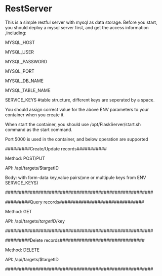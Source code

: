 # RestServer

This is a simple restful server with mysql as data storage.
Before you start, you should deploy a mysql server first, and get the access information ,including:

MYSQL_HOST

MYSQL_USER

MYSQL_PASSWORD

MYSQL_PORT

MYSQL_DB_NAME

MYSQL_TABLE_NAME

SERVICE_KEYS  #table structure, different keys are seperated by a space.

You should assign correct value for the above ENV parameters to your container when you create it.

When start the container, you should use /opt/FlaskServer/start.sh command as the start command.

Port 5000 is used in the container, and below operation are supported


#########Create/Update records###########

Method: POST/PUT

API: /api/targets/$targetID

Body: with form-data key,value pairs(one or multipule keys from ENV SERVICE_KEYS)

######################################################

#########Query records###############################

Method: GET

API: /api/targets/$targetID/$key


######################################################



#########Delete records###############################

Method: DELETE

API: /api/targets/$targetID


######################################################

